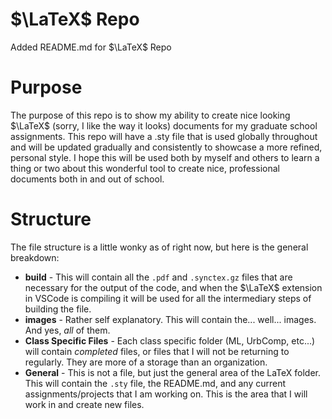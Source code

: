 # $\LaTeX$ Repo

Added README.md for $\LaTeX$ Repo

# Purpose
The purpose of this repo is to show my ability to create nice looking $\LaTeX$ (sorry, I like the way it looks) documents for my graduate school assignments. This repo will have a .sty file that is used globally throughout and will be updated gradually and consistently to showcase a more refined, personal style. I hope this will be used both by myself and others to learn a thing or two about this wonderful tool to create nice, professional documents both in and out of school.

# Structure
The file structure is a little wonky as of right now, but here is the general breakdown:

- **build** - This will contain all the `.pdf` and `.synctex.gz` files that are necessary for the output of the code, and when the $\LaTeX$ extension in VSCode is compiling it will be used for all the intermediary steps of building the file.
- **images** - Rather self explanatory. This will contain the... well... images. And yes, *all* of them.
- **Class Specific Files** - Each class specific folder (ML, UrbComp, etc...) will contain *completed* files, or files that I will not be returning to regularly. They are more of a storage than an organization.
- **General** - This is not a file, but just the general area of the LaTeX folder. This will contain the `.sty` file, the README.md, and any current assignments/projects that I am working on. This is the area that I will work in and create new files.



